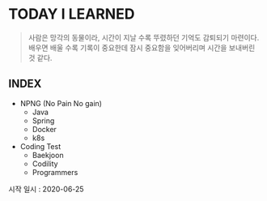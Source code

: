 # TODAY I LEARNED

> 사람은 망각의 동물이라, 시간이 지날 수록 뚜렸하던 기억도 감퇴되기 마련이다. 배우면 배울 수록 기록이 중요한데 잠시 중요함을 잊어버리며 시간을 보내버린 것 같다.



## INDEX

* NPNG (No Pain No gain)
  * Java
  * Spring
  * Docker
  * k8s
* Coding Test
  * Baekjoon
  * Codility
  * Programmers



시작 일시 : 2020-06-25
